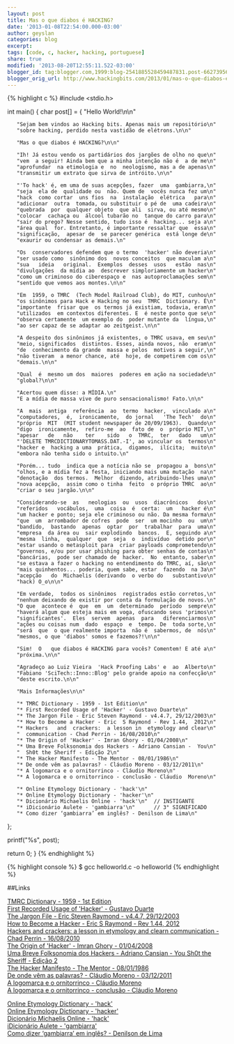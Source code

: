 ```yaml
---
layout: post
title: Mas o que diabos é HACKING?
date: '2013-01-08T22:54:00.000-03:00'
author: geyslan
categories: blog
excerpt:
tags: [code, c, hacker, hacking, portuguese]
share: true
modified: '2013-08-20T12:55:11.522-03:00'
blogger_id: tag:blogger.com,1999:blog-2541885528459487831.post-6627395619743105100
blogger_orig_url: http://www.hackingbits.com/2013/01/mas-o-que-diabos-e-hacking.html
---
```


[//]: # (.)

<!--more-->

{% highlight c %}
#include <stdio.h>

int main()
{
   char post[] =
   {
       "Hello World!\n\n"

       "Sejam bem vindos ao Hacking bits. Apenas mais um repositório\n"
       "sobre hacking, perdido nesta vastidão de elétrons.\n\n"

       "Mas o que diabos é HACKING?\n\n"

       "Ih! Já estou vendo os partidários dos jargões de olho no que\n"
       "vem  a seguir! Ainda bem que a minha intenção não é  a de me\n"
       "aprofundar  na etimologia e  no  neologismo, mas a de apenas\n"
       "transmitir um extrato que sirva de intróito.\n\n"

       "'To hack' é, em uma de suas acepções, fazer  uma  gambiarra,\n"
       "seja  ela de  qualidade ou  não. Quem de  vocês nunca fez um\n"
       "hack  como cortar  uns fios  na  instalação  elétrica   para\n"
       "adicionar  outra  tomada, ou substituir o pé de  uma cadeira\n"
       "quebrada  por  qualquer objeto  que ali  sirva, ou até mesmo\n"
       "colocar  cachaça ou  álcool tubarão no  tanque do carro para\n"
       "sair do prego? Nesse sentido, tudo isso é  hacking... seja a\n"
       "área qual  for. Entretanto, é importante ressaltar que  essa\n"
       "significação,  apesar de  se parecer genérica  está longe de\n"
       "exaurir ou condensar as demais.\n"

       "Os  conservadores defendem que o termo  'hacker' não deveria\n"
       "ser usado como  sinônimo dos  novos conceitos  que maculam a\n"
       "sua   ideia   original.  Exemplos  desses  usos   estão  nas\n"
       "divulgações  da mídia ao  descrever simploriamente um hacker\n"
       "como um criminoso do ciberespaço e  nas autoproclamações sem\n"
       "sentido que vemos aos montes.\n\n"

       "Em  1959, o TMRC  (Tech Model Railroad Club), do MIT, cunhou\n"
       "os sinônimos para Hack e Hacking no seu  TMRC  Dictionary. É\n"
       "importante  frisar que  os termos já existiam, todavia, eram\n"
       "utilizados  em contextos diferentes. E  é neste ponto que se\n"
       "observa certamente  um exemplo do  poder mutante da  língua,\n"
       "ao ser capaz de se adaptar ao zeitgeist.\n\n"

       "A despeito dos sinônimos já existentes, o TMRC usava, em seu\n"
       "meio, significados  distintos. Esses, ainda novos, não  eram\n"
       "de  conhecimento da grande  massa e pelos  motivos a seguir,\n"
       "não tiveram  a menor chance, até  hoje, de competirem com os\n"
       "demais.\n\n"

       "Qual  é  mesmo um dos  maiores  poderes em ação na sociedade\n"
       "global?\n\n"

       "Acertou quem disse: a MÍDIA.\n"
       "E a mídia de massa vive de puro sensacionalismo! Fato.\n\n"

       "A  mais  antiga  referência  ao  termo  hacker,  vinculado a\n"
       "computadores,  é,  ironicamente,  do jornal   'The Tech'  do\n"
       "próprio  MIT  (MIT student newspaper de 20/09/1963).  Quando\n"
       "digo  ironicamente,  refiro-me  ao  fato de  o  próprio MIT,\n"
       "apesar   de   não    ter    sido   o  TMRC,  ter   dado   um\n"
       "'DELETE TMRCDICTIONARYTOMASS.DAT.-I', ao vincular os  termos\n"
       "hacker e  hacking a uma  prática,  digamos,  ilícita;  muito\n"
       "embora não tenha sido o intuito.\n"

       "Porém... tudo  indica que a notícia não se  propagou a  bons\n"
       "olhos, e a mídia fez a festa, iniciando mais uma mutação  na\n"
       "denotação  dos termos.  Melhor  dizendo, atribuindo-lhes uma\n"
       "nova acepção,  assim como o tinha  feito  o próprio TMRC  ao\n"
       "criar o seu jargão.\n\n"

       "Considerando-se  as   neologias  ou  usos  diacrônicos   dos\n"
       "referidos   vocábulos,  uma  coisa  é  certa:  um   hacker é\n"
       "um hacker e ponto; seja ele criminoso ou não. Da mesma forma\n"
       "que  um  arrombador de cofres  pode  ser  um mocinho  ou  um\n"
       "bandido,  bastando  apenas  optar  por  trabalhar  para  uma\n"
       "empresa  da área ou  sair explodindo  bancos.  E, seguindo a\n"
       "mesma  linha,  qualquer  que  seja  o  indivíduo  detido por\n"
       "estar usando o metasploit para  criar payloads comprometendo\n"
       "governos, e/ou por usar phishing para obter senhas de contas\n"
       "bancárias,  pode ser chamado de  hacker.  No  entanto, saber\n"
       "se estava a fazer o hacking no entendimento do TMRC, aí, são\n"
       "mais quinhentos... poderia, quem sabe, estar  fazendo  na 3a\n"
       "acepção   do  Michaelis (derivando  o verbo do   substantivo\n"
       "hack) O_o\n\n"

       "Em verdade,  todos os sinônimos  registrados estão corretos,\n"
       "nenhum deixando de existir por conta da formulação de novos.\n"
       "O que  acontece é  que  em  um  determinado  período  sempre\n"
       "haverá algum que esteja mais em voga, ofuscando seus 'primos\n"
       "significantes'.  Eles  servem  apenas  para   diferenciarmos\n"
       "ações ou coisas num  dado  espaço  e  tempo. De  toda sorte,\n"
       "será  que  o que realmente importa  não é  sabermos, de  nós\n"
       "mesmos, o que 'diabos' somos e fazemos?!\n\n"

       "Sim!  O   que diabos é HACKING para vocês? Comentem! E até a\n"
       "próxima.\n\n"

       "Agradeço ao Luiz Vieira  'Hack Proofing Labs' e  ao  Alberto\n"
       "Fabiano 'SciTech::Inno::Blog' pelo grande apoio na confecção\n"
       "deste escrito.\n\n"

       "Mais Informações\n\n"

       "* TMRC Dictionary - 1959 - 1st Edition\n"
       "* First Recorded Usage of 'Hacker' - Gustavo Duarte\n"
       "* The Jargon File - Eric Steven Raymond - v4.4.7, 29/12/2003\n"
       "* How to Become a Hacker - Eric  S Raymond - Rev 1.44,  2012\n"
       "* Hackers   and  crackers:  a lesson in  etymology and clear\n"
       "  communication - Chad Perrin - 16/08/2010\n"
       "* The Origin of 'Hacker' - Imran Ghory - 01/04/2008\n"
       "* Uma Breve Folksonomia dos Hackers - Adriano Cansian -  You\n"
       "  Sh0t the Sheriff - Edição 2\n"
       "* The Hacker Manifesto - The Mentor - 08/01/1986\n"
       "* De onde vêm as palavras? - Cláudio Moreno - 03/12/2011\n"
       "* A logomarca e o ornitorrinco - Cláudio Moreno\n"
       "* A logomarca e o ornitorrinco - conclusão - Cláudio  Moreno\n"

       "* Online Etymology Dictionary - 'hack'\n"
       "* Online Etymology Dictionary - 'hacker'\n"
       "* Dicionário Michaelis Online - 'hack'\n"  // INSTIGANTE
       "* iDicionário Aulete - 'gambiarra'\n"      // 3° SIGNIFICADO
       "* Como dizer ‘gambiarra’ em inglês? - Denilson de Lima\n"
   };

   printf("%s", post);

   return 0;
}
{% endhighlight %}

{% highlight console %}
$ gcc helloworld.c -o helloworld
{% endhighlight %}

##Links

[TMRC Dictionary - 1959 - 1st Edition](http://www.gricer.com/tmrc/dictionary1959.html)<br>
[First Recorded Usage of 'Hacker' - Gustavo Duarte](http://duartes.org/gustavo/blog/post/first-recorded-usage-of-hacker)<br>
[The Jargon File - Eric Steven Raymond - v4.4.7, 29/12/2003](http://catb.org/jargon/html/index.html)<br>
[How to Become a Hacker - Eric  S Raymond - Rev 1.44, 2012](http://catb.org/~esr/faqs/hacker-howto.html)<br>
[Hackers and crackers: a lesson in etymology and clearn communication - Chad
Perrin - 16/08/2010](http://www.techrepublic.com/blog/security/hackers-and-crackers-a-lesson-in-etymology-and-clear-communication/4237)<br>
[The Origin of 'Hacker' - Imran Ghory - 01/04/2008](http://imranontech.com/2008/04/01/the-origin-of-hacker/)<br>
[Uma Breve Folksonomia dos Hackers - Adriano Cansian - You Sh0t the Sheriff -
Edição 2](http://www.youtube.com/watch?v=xyietIfASWg)<br>
[The Hacker Manifesto - The Mentor - 08/01/1986](http://www.phrack.org/issues.html?issue=7&id=3#article)<br>
[De onde vêm as palavras? - Cláudio Moreno - 03/12/2011](http://wp.clicrbs.com.br/sualingua/2012/07/14/de-onde-vem-as-palavras/)<br>
[A logomarca e o ornitorrinco - Cláudio Moreno](http://wp.clicrbs.com.br/sualingua/2011/02/12/a-logomarca-e-o-ornitorrinco/)<br>
[A logomarca e o ornitorrinco - conclusão - Cláudio Moreno](http://wp.clicrbs.com.br/sualingua/2011/02/26/a-logomarca-e-o-ornitorrinco-conclusao/)<br>

[Online Etymology Dictionary - 'hack'](http://www.etymonline.com/index.php?term=hack)<br>
[Online Etymology Dictionary - 'hacker'](http://www.etymonline.com/index.php?term=hacker)<br>
[Dicionário Michaelis Online - 'hack'](http://michaelis.uol.com.br/moderno/ingles/definicao/ingles-portugues/hack_210792.html)<br>
[iDicionário Aulete - 'gambiarra'](http://aulete.uol.com.br/gambiarra)<br>
[Como dizer ‘gambiarra’ em inglês? - Denilson de Lima](http://www.inglesnapontadalingua.com/2009/09/como-dizer-gambiarra-em-ingles.html)<br>
